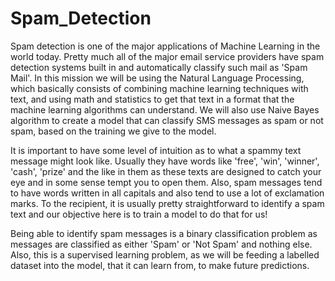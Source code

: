 # Spam_Detection
Spam detection is one of the major applications of Machine Learning in the world today. Pretty much all of the major email service providers have spam detection systems built in and automatically classify such mail as 'Spam Mail'. In this mission we will be using the Natural Language Processing, which basically consists of combining machine learning techniques with text, and using math and statistics to get that text in a format that the machine learning algorithms can understand. We will also use Naive Bayes algorithm to create a model that can classify SMS messages as spam or not spam, based on the training we give to the model.

It is important to have some level of intuition as to what a spammy text message might look like. Usually they have words like 'free', 'win', 'winner', 'cash', 'prize' and the like in them as these texts are designed to catch your eye and in some sense tempt you to open them. Also, spam messages tend to have words written in all capitals and also tend to use a lot of exclamation marks. To the recipient, it is usually pretty straightforward to identify a spam text and our objective here is to train a model to do that for us!

Being able to identify spam messages is a binary classification problem as messages are classified as either 'Spam' or 'Not Spam' and nothing else. Also, this is a supervised learning problem, as we will be feeding a labelled dataset into the model, that it can learn from, to make future predictions.
